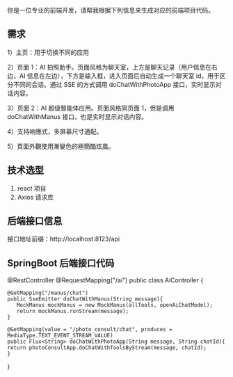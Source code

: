 你是一位专业的前端开发，请帮我根据下列信息来生成对应的前端项目代码。

## 需求

1）主页：用于切换不同的应用

2）页面 1：AI 拍照助手。页面风格为聊天室，上方是聊天记录（用户信息在右边，AI 信息在左边），下方是输入框，进入页面后自动生成一个聊天室 id，用于区分不同的会话。通过 SSE 的方式调用 doChatWithPhotoApp 接口，实时显示对话内容。

3）页面 2：AI 超级智能体应用。页面风格同页面 1，但是调用 doChatWithManus 接口，也是实时显示对话内容。

4）支持响應式，多屏慕尺寸適配。

5）頁面外觀使用漸變色的極簡酷炫風。


## 技术选型

1. react 项目
2. Axios 请求库

## 后端接口信息

接口地址前缀：http://localhost:8123/api

## SpringBoot 后端接口代码

@RestController
@RequestMapping("/ai")
public class AiController {

    @GetMapping("/manus/chat")
    public SseEmitter doChatWithManus(String message){
       MockManus mockManus = new MockManus(allTools, openAiChatModel);
       return mockManus.runStream(message);
    }

    @GetMapping(value = "/photo_consult/chat", produces =  MediaType.TEXT_EVENT_STREAM_VALUE)
    public Flux<String> doChatWithPhotoApp(String message, String chatId){
    return photoConsultApp.doChatWithToolsByStream(message, chatId);
    }




}
